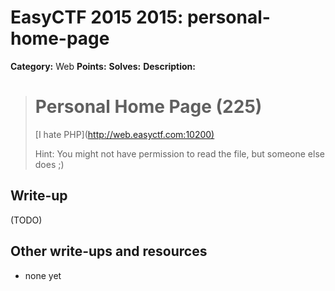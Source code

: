 # EasyCTF 2015 2015: personal-home-page

**Category:** Web
**Points:** 
**Solves:** 
**Description:**

> # Personal Home Page (225)
> 
> 
> [I hate PHP](<http://web.easyctf.com:10200)>
> 
> 
> Hint: You might not have permission to read the file, but someone else does ;)


## Write-up

(TODO)

## Other write-ups and resources

* none yet
